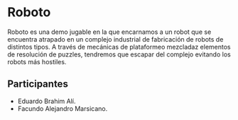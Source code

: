 # Roboto

Roboto es una demo jugable en la que encarnamos a un robot que se encuentra atrapado en un complejo industrial de fabricación de robots de distintos tipos.
A través de mecánicas de plataformeo mezcladaz elementos de resolución de puzzles, tendremos que escapar del complejo evitando  los robots más hostiles.

## Participantes
- Eduardo Brahim Alí.
- Facundo Alejandro Marsicano.
